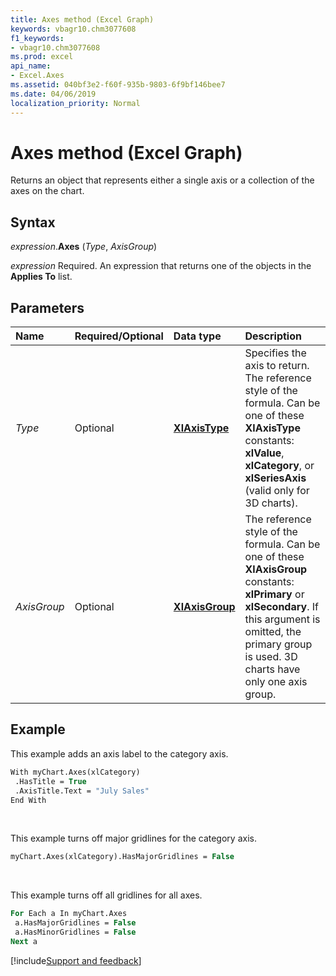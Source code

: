 ```yaml
---
title: Axes method (Excel Graph)
keywords: vbagr10.chm3077608
f1_keywords:
- vbagr10.chm3077608
ms.prod: excel
api_name:
- Excel.Axes
ms.assetid: 040bf3e2-f60f-935b-9803-6f9bf146bee7
ms.date: 04/06/2019
localization_priority: Normal
---
```



# Axes method (Excel Graph)

Returns an object that represents either a single axis or a collection of the axes on the chart.

## Syntax

_expression_.**Axes** (_Type_, _AxisGroup_)

_expression_ Required. An expression that returns one of the objects in the **Applies To** list.

## Parameters

|Name|Required/Optional|Data type|Description|
|:-----|:-----|:-----|:-----|
|_Type_ |Optional |**[XlAxisType](excel.xlaxistype.md)** |Specifies the axis to return. The reference style of the formula. Can be one of these **XlAxisType** constants: **xlValue**, **xlCategory**, or **xlSeriesAxis** (valid only for 3D charts).|
|_AxisGroup_ |Optional |**[XlAxisGroup](excel.xlaxisgroup.md)** |The reference style of the formula. Can be one of these **XlAxisGroup** constants: **xlPrimary** or **xlSecondary**. If this argument is omitted, the primary group is used. 3D charts have only one axis group.|

## Example

This example adds an axis label to the category axis.

```vb
With myChart.Axes(xlCategory) 
 .HasTitle = True 
 .AxisTitle.Text = "July Sales" 
End With
```

<br/>

This example turns off major gridlines for the category axis.

```vb
myChart.Axes(xlCategory).HasMajorGridlines = False
```

<br/>

This example turns off all gridlines for all axes.

```vb
For Each a In myChart.Axes 
 a.HasMajorGridlines = False 
 a.HasMinorGridlines = False 
Next a
```

[!include[Support and feedback](~/includes/feedback-boilerplate.md)]